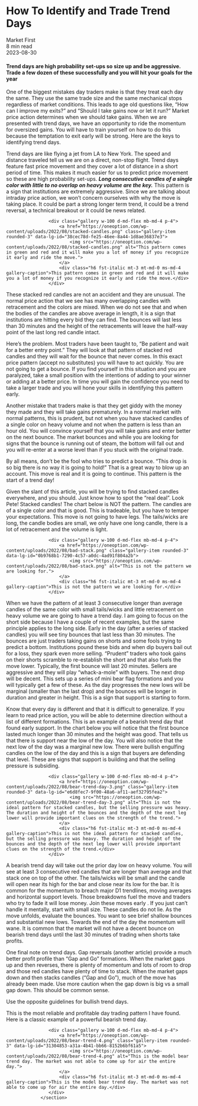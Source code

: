 
<div class="bg-secondary">
<h1 class="py-5 ms-3 ms-md-4 my-0">How To Identify and Trade Trend Days</h1>
</div>
<div class="d-flex align-items-center flex-wrap text-muted ps-3 ps-md-4 py-3 border-top border-bottom">
<div class="border-end pe-3 me-3">
<span class="badge bg-faded-primary text-primary">
Market First </span>
</div>
<div class="fs-sm pe-3 border-end me-3">8 min read</div>
<div class="fs-sm">
2023-08-30 </div>
</div>
<section class="px-3 px-md-4 py-4">
<h4 class="wp-block-heading">Trend days are high probability set-ups so size up and be aggressive. Trade a few dozen of these successfully and you will hit your goals for the year </h4>
<p>One of the biggest mistakes day traders make is that they treat each day the same. They use the same trade size and the same mechanical stops regardless of market conditions. This leads to age old questions like, “How can I improve my exits?” and “Should I take gains now or let it run?” Market price action determines when we should take gains. When we are presented with trend days, we have an opportunity to ride the momentum for oversized gains. You will have to train yourself on how to do this because the temptation to exit early will be strong. Here are the keys to identifying trend days. </p>
<p>Trend days are like flying a jet from LA to New York. The speed and distance traveled tell us we are on a direct, non-stop flight. Trend days feature fast price movement and they cover a lot of distance in a short period of time. This makes it much easier for us to predict price movement so these are high probability set-ups. <strong><em>Long consecutive candles of a single color with little to no overlap on heavy volume are the key.</em></strong> This pattern is a sign that institutions are extremely aggressive. Since we are talking about intraday price action, we won’t concern ourselves with why the move is taking place. It could be part a strong longer term trend, it could be a trend reversal, a technical breakout or it could be news related. </p>

                    <div class="gallery w-100 d-md-flex mb-md-4 p-4">
                        <a href="https://oneoption.com/wp-content/uploads/2022/08/stacked-candles.png" class="gallery-item rounded-3" data-lg-id="38cec78d-fe25-46ee-8a44-1d8ae36837e3">
                            <img src="https://oneoption.com/wp-content/uploads/2022/08/stacked-candles.png" alt="This pattern comes in green and red and it will make you a lot of money if you recognize it early and ride the move.">
                        </a>
                        <div class="h6 fst-italic mt-3 mt-md-0 ms-md-4 gallery-caption">This pattern comes in green and red and it will make you a lot of money if you recognize it early and ride the move.</div>
                    </div>
                
<p>These stacked red candles are not an accident and they are unusual. The normal price action that we see has many overlapping candles with retracement and the colors are mixed. When we do not see that and when the bodies of the candles are above average in length, it is a sign that institutions are hitting every bid they can find. The bounces will last less than 30 minutes and the height of the retracements will leave the half-way point of the last long red candle intact. </p>
<p>Here’s the problem. Most traders have been taught to, “Be patient and wait for a better entry point.” They will look at that pattern of stacked red candles and they will wait for the bounce that never comes. In this exact price pattern (accept no substitutes) you will have to act quickly. You are not going to get a bounce. If you find yourself in this situation and you are paralyzed, take a small position with the intentions of adding to your winner or adding at a better price. In time you will gain the confidence you need to take a larger trade and you will hone your skills in identifying this pattern early. </p>
<p>Another mistake that traders make is that they get giddy with the money they made and they will take gains prematurely. In a normal market with normal patterns, this is prudent, but not when you have stacked candles of a single color on heavy volume and not when the pattern is less than an hour old. You will convince yourself that you will take gains and enter better on the next bounce. The market bounces and while you are looking for signs that the bounce is running out of steam, the bottom will fall out and you will re-enter at a worse level than if you stuck with the original trade. </p>
<p>By all means, don’t be the fool who tries to predict a bounce. “This drop is so big there is no way it is going to hold!” That is a great way to blow up an account. This move is real and it is going to continue. This pattern is the start of a trend day!</p>
<p>Given the slant of this article, you will be trying to find stacked candles everywhere, and you should. Just know how to spot the “real deal”. Look Pete! Stacked candles! The chart below is NOT the pattern. The candles are of a single color and that is good. This is tradeable, but you have to temper your expectations. This move is not going to have legs. The tails/wicks are long, the candle bodies are small, we only have one long candle, there is a lot of retracement and the volume is light. </p>

                    <div class="gallery w-100 d-md-flex mb-md-4 p-4">
                        <a href="https://oneoption.com/wp-content/uploads/2022/08/bad-stack.png" class="gallery-item rounded-3" data-lg-id="0b9768b1-7290-4c57-a0dc-4ad91f804a2b">
                            <img src="https://oneoption.com/wp-content/uploads/2022/08/bad-stack.png" alt="This is not the pattern we are looking for.">
                        </a>
                        <div class="h6 fst-italic mt-3 mt-md-0 ms-md-4 gallery-caption">This is not the pattern we are looking for.</div>
                    </div>
                
<p>When we have the pattern of at least 3 consecutive longer than average candles of the same color with small tails/wicks and little retracement on heavy volume we are going to have a trend day. I am going to focus on the short side because I have a couple of recent examples, but the same principle applies to the long side. Early in the day (after a series of stacked candles) you will see tiny bounces that last less than 30 minutes. The bounces are just traders taking gains on shorts and some fools trying to predict a bottom. Institutions pound these bids and when dip buyers bail out for a loss, they spark even more selling. “Prudent” traders who took gains on their shorts scramble to re-establish the short and that also fuels the move lower. Typically, the first bounce will last 20 minutes. Sellers are aggressive and they will play “whack-a-mole” with buyers. The next drop will be decent. This sets up a series of mini bear flag formations and you will typically get a few of these. As the day progresses the new lows will be marginal (smaller than the last drop) and the bounces will be longer in duration and greater in height. This is a sign that support is starting to form. </p>
<p>Know that every day is different and that it is difficult to generalize. If you learn to read price action, you will be able to determine direction without a list of different formations. This is an example of a bearish trend day that found early support. In the chart below you will notice that the first bounce lasted much longer than 30 minutes and the height was good. That tells us that there is support near the low of the day. You will also notice that the next low of the day was a marginal new low. There were bullish engulfing candles on the low of the day and this is a sign that buyers are defending that level. These are signs that support is building and that the selling pressure is subsiding.</p>

                    <div class="gallery w-100 d-md-flex mb-md-4 p-4">
                        <a href="https://oneoption.com/wp-content/uploads/2022/08/bear-trend-day-3.png" class="gallery-item rounded-3" data-lg-id="e6d8fec7-9f00-48a6-af11-aef32795fea2">
                            <img src="https://oneoption.com/wp-content/uploads/2022/08/bear-trend-day-3.png" alt="This is not the ideal pattern for stacked candles, but the selling pressure was heavy. The duration and height of the bounces and the depth of the next leg lower will provide important clues on the strength of the trend.">
                        </a>
                        <div class="h6 fst-italic mt-3 mt-md-0 ms-md-4 gallery-caption">This is not the ideal pattern for stacked candles, but the selling pressure was heavy. The duration and height of the bounces and the depth of the next leg lower will provide important clues on the strength of the trend.</div>
                    </div>
                
<p>A bearish trend day will take out the prior day low on heavy volume. You will see at least 3 consecutive red candles that are longer than average and that stack one on top of the other. The tails/wicks will be small and the candle will open near its high for the bar and close near its low for the bar. It is common for the momentum to breach major D1 trendlines, moving averages and horizontal support levels. Those breakdowns fuel the move and traders who try to fade it will lose money. Join these moves early . If you just can’t handle it mentally, start with small size. These candles do not lie. As the move unfolds, evaluate the bounces. You want to see brief shallow bounces and substantial new lows. Towards the end of the day the momentum will wane. It is common that the market will not have a decent bounce on bearish trend days until the last 30 minutes of trading when shorts take profits. </p>
<p>One final note on trend days. Gap reversals (another article) provide a much better profit profile than “Gap and Go” formations. When the market gaps up and then reverses, there is plenty of momentum and lots of room to drop and those red candles have plenty of time to stack. When the market gaps down and then stacks candles (“Gap and Go”), much of the move has already been made. Use more caution when the gap down is big vs a small gap down. This should be common sense. </p>
<p>Use the opposite guidelines for bullish trend days.</p>
<p>This is the most reliable and profitable day trading pattern I have found. Here is a classic example of a powerful bearish trend day. </p>

                    <div class="gallery w-100 d-md-flex mb-md-4 p-4">
                        <a href="https://oneoption.com/wp-content/uploads/2022/08/bear-trend-4.png" class="gallery-item rounded-3" data-lg-id="31304853-a31a-4b41-bb66-8152b6bf61a5">
                            <img src="https://oneoption.com/wp-content/uploads/2022/08/bear-trend-4.png" alt="This is the model bear trend day. The market was not able to come up for air the entire day.">
                        </a>
                        <div class="h6 fst-italic mt-3 mt-md-0 ms-md-4 gallery-caption">This is the model bear trend day. The market was not able to come up for air the entire day.</div>
                    </div>
                 </section>
